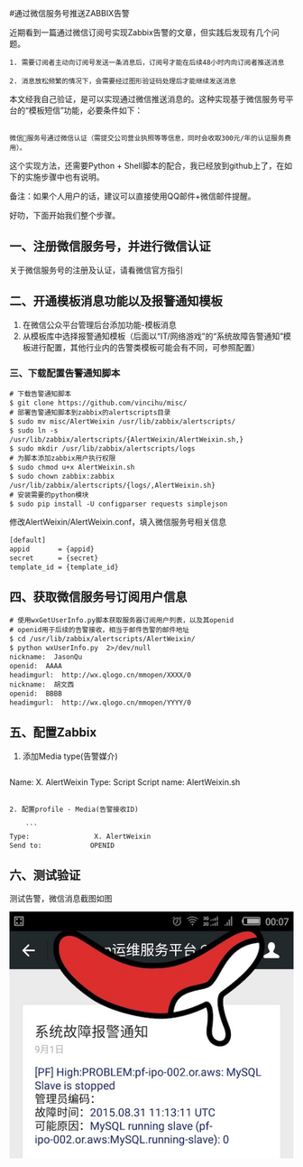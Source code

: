 #通过微信服务号推送ZABBIX告警



近期看到一篇通过微信订阅号实现Zabbix告警的文章，但实践后发现有几个问题。

```
1. 需要订阅者主动向订阅号发送一条消息后，订阅号才能在后续48小时内向订阅者推送消息

2. 消息放松频繁的情况下，会需要经过图形验证码处理后才能继续发送消息

```

本文经我自己验证，是可以实现通过微信推送消息的。这种实现基于微信服务号平台的“模板短信”功能，必要条件如下：

```

微信服务号通过微信认证（需提交公司营业执照等等信息，同时会收取300元/年的认证服务费用）。
```

这个实现方法，还需要Python + Shell脚本的配合，我已经放到github上了，在如下的实施步骤中也有说明。

备注：如果个人用户的话，建议可以直接使用QQ邮件+微信邮件提醒。

好叻，下面开始我们整个步骤。
## 一、注册微信服务号，并进行微信认证

关于微信服务号的注册及认证，请看微信官方指引

## 二、开通模板消息功能以及报警通知模板

1. 在微信公众平台管理后台添加功能-模板消息
2. 从模板库中选择报警通知模板（后面以“IT/网络游戏”的“系统故障告警通知”模板进行配置，其他行业内的告警类模板可能会有不同，可参照配置）

### 三、下载配置告警通知脚本

```
# 下载告警通知脚本
$ git clone https://github.com/vincihu/misc/
# 部署告警通知脚本到zabbix的alertscripts目录
$ sudo mv misc/AlertWeixin /usr/lib/zabbix/alertscripts/
$ sudo ln -s /usr/lib/zabbix/alertscripts/{AlertWeixin/AlertWeixin.sh,}
$ sudo mkdir /usr/lib/zabbix/alertscripts/logs
# 为脚本添加zabbix用户执行权限
$ sudo chmod u+x AlertWeixin.sh
$ sudo chown zabbix:zabbix /usr/lib/zabbix/alertscripts/{logs/,AlertWeixin.sh}
# 安装需要的python模块
$ sudo pip install -U configparser requests simplejson
```
修改AlertWeixin/AlertWeixin.conf，填入微信服务号相关信息

```
[default]
appid       = {appid}
secret      = {secret}
template_id = {template_id​}
```

## 四、获取微信服务号订阅用户信息

```
# 使用wxGetUserInfo.py脚本获取服务器订阅用户列表，以及其openid
# openid用于后续的告警接收，相当于邮件告警的邮件地址
$ cd /usr/lib/zabbix/alertscripts/AlertWeixin/
$ python wxUserInfo.py  2>/dev/null
nickname:  JasonQu
openid:  AAAA
headimgurl:  http://wx.qlogo.cn/mmopen/XXXX/0
nickname:  胡文西
openid:  BBBB
headimgurl:  http://wx.qlogo.cn/mmopen/YYYY/0
```

## 五、配置Zabbix

1. 添加Media type(告警媒介)

	```
Name:               X. AlertWeixin
Type:                 Script
Script name:     AlertWeixin.sh
```

2. 配置profile - Media(告警接收ID)

	```
Type:                X. AlertWeixin
Send to:            OPENID
```

## 六、测试验证

测试告警，微信消息截图如图

<img src="./AlertWeixin.jpg">

